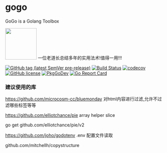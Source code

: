 # gogo
GoGo is a Golang Toolbox

<img src="https://user-images.githubusercontent.com/8974108/112966014-6320d380-917c-11eb-8c21-23b1b827dc78.png" width="100px">
一位老道长总结多年的实用法术!值得一用!!!




[![GitHub tag (latest SemVer pre-release)](https://img.shields.io/github/v/tag/qwenode/gogo?include_prereleases)](https://github.com/qwenode/gogo/releases)
[![Build Status](https://github.com/qwenode/gogo/workflows/Go/badge.svg)](https://github.com/qwenode/gogo/actions?query=workflow%3AGo)
[![codecov](https://codecov.io/gh/qwenode/gogo/branch/master/graph/badge.svg)](https://codecov.io/gh/qwenode/gogo)
[![GitHub license](https://img.shields.io/github/license/qwenode/gogo)](https://github.com/qwenode/gogo/blob/master/LICENSE)
[![PkgGoDev](https://pkg.go.dev/badge/mod/github.com/qwenode/gogo)](https://pkg.go.dev/mod/github.com/qwenode/gogo)
[![Go Report Card](https://goreportcard.com/badge/github.com/qwenode/gogo)](https://goreportcard.com/report/github.com/qwenode/gogo)


### 建议使用的库

https://github.com/microcosm-cc/bluemonday 对html内容进行过滤,允许不过滤哪些标签等等

https://github.com/elliotchance/pie  array helper slice

go get github.com/elliotchance/pie/v2

https://github.com/joho/godotenv  .env 配置文件读取

github.com/mitchellh/copystructure 